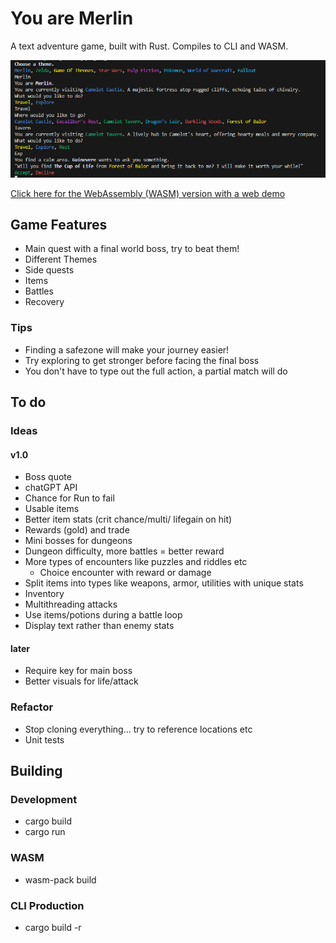 # You are Merlin

A text adventure game, built with Rust. Compiles to CLI and WASM.

![CLI Screenshot](screenshots/CLI-screenshot.png)

[Click here for the WebAssembly (WASM) version with a web demo](https://github.com/hseager/you-are-merlin-www)

## Game Features

- Main quest with a final world boss, try to beat them!
- Different Themes
- Side quests
- Items
- Battles
- Recovery

### Tips

- Finding a safezone will make your journey easier!
- Try exploring to get stronger before facing the final boss
- You don't have to type out the full action, a partial match will do

## To do

### Ideas 

#### v1.0
- Boss quote
- chatGPT API
- Chance for Run to fail
- Usable items
- Better item stats (crit chance/multi/ lifegain on hit)
- Rewards (gold) and trade
- Mini bosses for dungeons
- Dungeon difficulty, more battles = better reward
- More types of encounters like puzzles and riddles etc
    - Choice encounter with reward or damage
- Split items into types like weapons, armor, utilities with unique stats
- Inventory
- Multithreading attacks
- Use items/potions during a battle loop
- Display text rather than enemy stats

#### later
- Require key for main boss
- Better visuals for life/attack

### Refactor

- Stop cloning everything... try to reference locations etc
- Unit tests

## Building

### Development

- cargo build
- cargo run

### WASM

- wasm-pack build

### CLI Production

- cargo build -r


